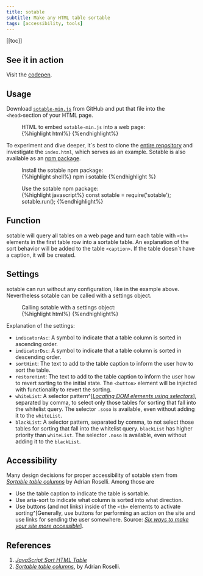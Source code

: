 ```yaml
---
title: sotable
subtitle: Make any HTML table sortable
tags: [accessibility, tools]
---
```

[[toc]]

## See it in action

Visit the [codepen](https://codepen.io/ulfschneider/pen/MWJdEPZ).

## Usage

Download [`sotable-min.js`](https://raw.githubusercontent.com/ulfschneider/sotable/master/sotable-min.js) from GitHub and put that file into the `<head>`section of your HTML page. 

<figure class="bleed-right">
<figcaption>HTML to embed <code>sotable-min.js</code> into a web page:</figcaption>
{%highlight html%}
<script src="sotable-min.js"></script>
<script>
addEventListener('load', () => sotable()); //activate sotable functionalty on load
</script>
{%endhighlight%}
</figure>

To experiment and dive deeper, it´s best to clone the [entire repository](https://github.com/ulfschneider/sotable) and investigate the `index.html`, which serves as an example. Sotable is also available as an [npm package](https://www.npmjs.com/package/sotable). 

<figure>
<figcaption>Install the sotable npm package:</figcaption>
{%highlight shell%}
npm i sotable
{%endhighlight %}
</figure>

<figure>
<figcaption>Use the sotable npm package:</figcaption>
{%highlight javascript%}
const sotable = require('sotable');
sotable.run();
{%endhighlight%}
</figure>

## Function

sotable will query all tables on a web page and turn each table with `<th>` elements in the first table row into a sortable table. An explanation of the sort behavior will be added to the table `<caption>`. If the table doesn´t have a caption, it will be created.

## Settings

sotable can run without any configuration, like in the example above. Nevertheless sotable can be called with a settings object. 

<figure class="bleed-right">
<figcaption>Calling sotable with a settings object:</figcaption>
{%highlight html%}
<script src="sotable-min.js"></script>
<script>
//call sotable with a settings object
//the shown values are the default values
addEventListener('load', () => sotable({
    indicatorAsc: 'ᐃ',
    indicatorDsc: 'ᐁ',
    sortHint: 'Sort the table by clicking on a column heading.',
    restoreHint: 'Restore the original order by clicking <button>Restore Order</button>.',
    whiteList: '',
    blackList: ''
})); //activate sotable functionalty on load
</script>
{%endhighlight%}
</figure>

Explanation of the settings:
- `indicatorAsc`: A symbol to indicate that a table column is sorted in ascending order.
- `indicatorDsc`: A symbol to indicate that a table column is sorted in descending order.
- `sortHint`: The text to add to the table caption to inform the user how to sort the table.
- `restoreHint`: The text to add to the table caption to inform the user how to revert sorting to the initial state. The `<button>` element will be injected with functionality to revert the sorting.
- `whiteList`: A selector pattern^[*[Locating DOM elements using selectors](https://developer.mozilla.org/en-US/docs/Web/API/Document_object_model/Locating_DOM_elements_using_selectors)*], separated by comma, to select only those tables for sorting that fall into the whitelist query. The selector `.soso` is available, even without adding it to the `whiteList`.
- `blackList`: A selector pattern, separated by comma, to not select those tables for sorting that fall into the whitelist query. `blackList` has higher priority than `whiteList`. The selector `.noso` is available, even without adding it to the `blackList`. 

## Accessibility

Many design decisions for proper accessibility of sotable stem from *[Sortable table columns](https://adrianroselli.com/2021/04/sortable-table-columns.html)* by Adrian Roselli. Among those are

- Use the table caption to indicate the table is sortable.
- Use aria-sort to indicate what column is sorted into what direction.
- Use buttons (and not links) inside of the `<th>` elements to activate sorting^[Generally, use buttons for performing an action on the site and use links for sending the user somewhere. Source: *[Six ways to make your site more accessible](/2020-08-31-six-ways-to-make-your-site-more-accessible/#markup)*].

## References 

1. *[JavaScript Sort HTML Table](https://www.delftstack.com/howto/javascript/javascript-sort-html-table/)*
2. *[Sortable table columns](https://adrianroselli.com/2021/04/sortable-table-columns.html)*, by Adrian Roselli.
